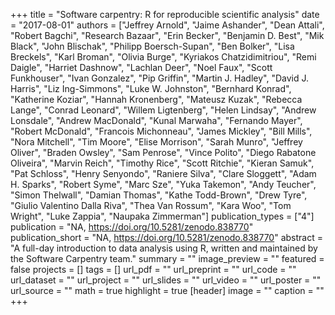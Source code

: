 +++
title = "Software carpentry: R for reproducible scientific analysis"
date = "2017-08-01"
authors = ["Jeffrey Arnold", "Jaime Ashander", "Dean Attali", "Robert Bagchi", "Research Bazaar", "Erin Becker", "Benjamin D. Best", "Mik Black", "John Blischak", "Philipp Boersch-Supan", "Ben Bolker", "Lisa Breckels", "Karl Broman", "Olivia Burge", "Kyriakos Chatzidimitriou", "Remi Daigle", "Harriet Dashnow", "Lachlan Deer", "Noel Faux", "Scott Funkhouser", "Ivan Gonzalez", "Pip Griffin", "Martin J. Hadley", "David J. Harris", "Liz Ing-Simmons", "Luke W. Johnston", "Bernhard Konrad", "Katherine Koziar", "Hannah Kronenberg", "Mateusz Kuzak", "Rebecca Lange", "Conrad Leonard", "Willem Ligtenberg", "Helen Lindsay", "Andrew Lonsdale", "Andrew MacDonald", "Kunal Marwaha", "Fernando Mayer", "Robert McDonald", "Francois Michonneau", "James Mickley", "Bill Mills", "Nora Mitchell", "Tim Moore", "Elise Morrison", "Sarah Munro", "Jeffrey Oliver", "Braden Owsley", "Sam Penrose", "Vince Polito", "Diego Rabatone Oliveira", "Marvin Reich", "Timothy Rice", "Scott Ritchie", "Kieran Samuk", "Pat Schloss", "Henry Senyondo", "Raniere Silva", "Clare Sloggett", "Adam H. Sparks", "Robert Syme", "Marc Sze", "Yuka Takemon", "Andy Teucher", "Simon Thelwall", "Damian Thomas", "Kathe Todd-Brown", "Drew Tyre", "Giulio Valentino Dalla Riva", "Thea Van Rossum", "Kara Woo", "Tom Wright", "Luke Zappia", "Naupaka Zimmerman"]
publication_types = ["4"]
publication = "NA, https://doi.org/10.5281/zenodo.838770"
publication_short = "NA, https://doi.org/10.5281/zenodo.838770"
abstract = "A full-day introduction to data analysis using R, written and maintained by the Software Carpentry team."
summary = ""
image_preview = ""
featured = false
projects = []
tags = []
url_pdf = ""
url_preprint = ""
url_code = ""
url_dataset = ""
url_project = ""
url_slides = ""
url_video = ""
url_poster = ""
url_source = ""
math = true
highlight = true
[header]
image = ""
caption = ""
+++
